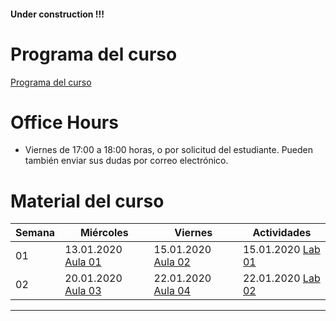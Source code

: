 #### Under construction !!!

# Programa del curso
<div id='id-programa'/>

[Programa del curso](programa/cd2021.pdf)


# Office Hours
<div id='id-office'/>

* Viernes de 17:00 a 18:00 horas, o por solicitud del estudiante. Pueden también enviar sus dudas por correo electrónico.


# Material del curso
<div id='id-material'/>

  **Semana**  | **Miércoles**                         | **Viernes**                           | **Actividades**
  ----------- | ------------------------------------- | ------------------------------------- | -------------------------------------
  01          | 13.01.2020 [Aula 01](aulas/ad01.pdf)  | 15.01.2020 [Aula 02](aulas/ad02.pdf)  | 15.01.2020 [Lab 01](labs/lab01.pdf)
  02          | 20.01.2020 [Aula 03](aulas/ad03.pdf)  | 22.01.2020 [Aula 04](aulas/ad04.pdf)  | 22.01.2020 [Lab 02](labs/lab02.pdf)

---
